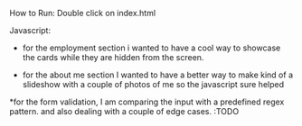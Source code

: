 How to Run: Double click on index.html


Javascript:

* for the employment section i wanted to have a cool way to showcase the cards while they are hidden from the screen.

* for the about me section I wanted to have a better way to make kind of a slideshow with a couple of photos of me so the javascript sure helped


*for the form validation, I am comparing the input with a predefined regex pattern. and also dealing with a couple of edge cases. :TODO